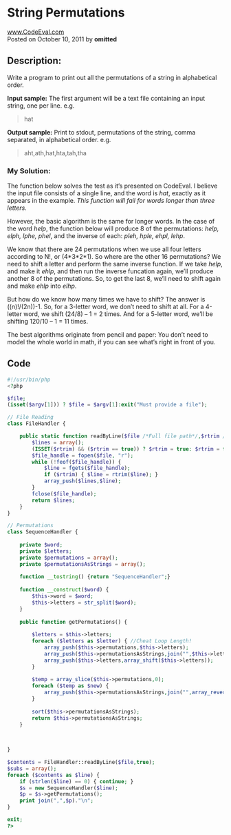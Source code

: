 
# String Permutations <br />
www.CodeEval.com <br />
Posted on October 10, 2011 by **omitted**

## Description: 

Write a program to print out all the permutations of a string in alphabetical order.

**Input sample:** The first argument will be a text file containing an input string, one per line. e.g.

> hat

**Output sample:** Print to stdout, permutations of the string, comma separated, in alphabetical order. e.g.

> aht,ath,hat,hta,tah,tha

### My Solution:

The function below solves the test as it’s presented on CodeEval. I believe the input file consists of a single line, and the word is *hat*, exactly as it appears in the example. *This function will fail for words longer than three letters.* 

However, the basic algorithm is the same for longer words. In the case of the word *help*, the function below will produce 8 of the permutations: *help, elph, lphe, phel*, and the inverse of each: *pleh, hple, ehpl, lehp*. 

We know that there are 24 permutations when we use all four letters according to N!, or (4\*3\*2\*1). So where are the other 16 permutations? We need to shift a letter and perform the same inverse function. If we take *help*, and make it *ehlp*, and then run the inverse funcation again, we’ll produce another 8 of the permutations. So, to get the last 8, we’ll need to shift again and make *ehlp* into *elhp*.

But how do we know how many times we have to shift? The answer is ((n)!/(2n))-1. So, for a 3-letter word, we don’t need to shift at all. For a 4-letter word, we shift (24/8) – 1 = 2 times. And for a 5-letter word, we’ll be shifting 120/10 – 1 = 11 times.

The best algorithms originate from pencil and paper: You don’t need to model the whole world in math, if you can see what’s right in front of you.

## Code

```php
#!/usr/bin/php
<?php

$file;
(isset($argv[1])) ? $file = $argv[1]:exit("Must provide a file");

// File Reading
class FileHandler { 

    public static function readByLine($file /*Full file path*/,$rtrim /*Boolean*/) { // Return an array of lines
        $lines = array();
        (ISSET($rtrim) && ($rtrim == true)) ? $rtrim = true: $rtrim = false;
        $file_handle = fopen($file, "r");
        while (!feof($file_handle)) {
            $line = fgets($file_handle);
            if ($rtrim) { $line = rtrim($line); }
            array_push($lines,$line);
        }
        fclose($file_handle);
        return $lines;
    }
}

// Permutations
class SequenceHandler {
    
    private $word;
    private $letters;
    private $permutations = array();
    private $permutationsAsStrings = array();
    
    function __tostring() {return "SequenceHandler";}
    
    function __construct($word) {
        $this->word = $word;
        $this->letters = str_split($word);
    }
    
    public function getPermutations() {
        
        $letters = $this->letters;
        foreach ($letters as $letter) { //Cheat Loop Length!
            array_push($this->permutations,$this->letters);    
            array_push($this->permutationsAsStrings,join("",$this->letters));
            array_push($this->letters,array_shift($this->letters));
        }
        
        $temp = array_slice($this->permutations,0);
        foreach ($temp as $new) {
            array_push($this->permutationsAsStrings,join("",array_reverse($new)));
        }
        
        sort($this->permutationsAsStrings);
        return $this->permutationsAsStrings;
    }

    
    
}

$contents = FileHandler::readByLine($file,true);
$subs = array();
foreach ($contents as $line) {
    if (strlen($line) == 0) { continue; }
    $s = new SequenceHandler($line);
    $p = $s->getPermutations();
    print join(",",$p)."\n";
}

exit;
?>
```
